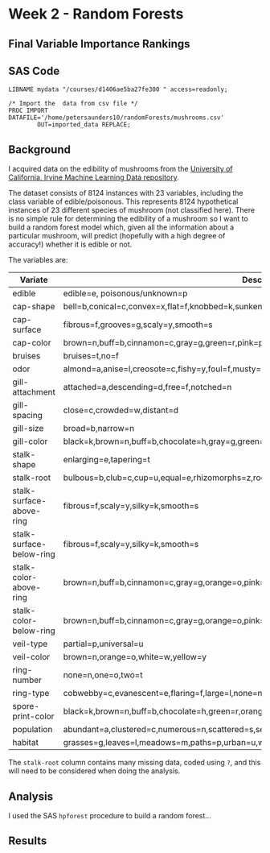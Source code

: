 # Week 2 - Random Forests

## Final Variable Importance Rankings

## SAS Code
```sas
LIBNAME mydata "/courses/d1406ae5ba27fe300 " access=readonly;

/* Import the  data from csv file */
PROC IMPORT DATAFILE='/home/petersaunders10/randomForests/mushrooms.csv' 
        OUT=imported_data REPLACE;

```

## Background
I acquired data on the edibility of mushrooms from the [University of California, Irvine Machine Learning Data repository](https://archive.ics.uci.edu/ml/datasets/Mushroom).

The dataset consists of 8124 instances with 23 variables, including the class variable of edible/poisonous.  This represents 8124 hypothetical instances of 23 different species of mushroom (not classified here).  There is no simple rule for determining the edibility of a mushroom so I want to build a random forest model which, given all the information about a particular mushroom, will predict (hopefully with a high degree of accuracy!) whether it is edible or not.

The variables are:

| Variate | Description |
| --- | --- |
|edible | edible=e, poisonous/unknown=p |
|cap-shape|                bell=b,conical=c,convex=x,flat=f,knobbed=k,sunken=s|
|cap-surface|             fibrous=f,grooves=g,scaly=y,smooth=s|
|cap-color|                brown=n,buff=b,cinnamon=c,gray=g,green=r,pink=p,purple=u,red=e,white=w,yellow=y|
|bruises|                 bruises=t,no=f|
|odor|                     almond=a,anise=l,creosote=c,fishy=y,foul=f,musty=m,none=n,pungent=p,spicy=s|
|gill-attachment|          attached=a,descending=d,free=f,notched=n|
|gill-spacing|             close=c,crowded=w,distant=d|
|gill-size|                broad=b,narrow=n|
|gill-color|               black=k,brown=n,buff=b,chocolate=h,gray=g,green=r,orange=o,pink=p,purple=u,red=e,white=w,yellow=y|
|stalk-shape|              enlarging=e,tapering=t|
|stalk-root|               bulbous=b,club=c,cup=u,equal=e,rhizomorphs=z,rooted=r,missing=?|
|stalk-surface-above-ring| fibrous=f,scaly=y,silky=k,smooth=s|
|stalk-surface-below-ring| fibrous=f,scaly=y,silky=k,smooth=s|
|stalk-color-above-ring|   brown=n,buff=b,cinnamon=c,gray=g,orange=o,pink=p,red=e,white=w,yellow=y|
|stalk-color-below-ring|   brown=n,buff=b,cinnamon=c,gray=g,orange=o,pink=p,red=e,white=w,yellow=y|
|veil-type|                partial=p,universal=u|
|veil-color|               brown=n,orange=o,white=w,yellow=y|
|ring-number|              none=n,one=o,two=t|
|ring-type|                cobwebby=c,evanescent=e,flaring=f,large=l,none=n,pendant=p,sheathing=s,zone=z|
|spore-print-color|        black=k,brown=n,buff=b,chocolate=h,green=r,orange=o,purple=u,white=w,yellow=y|
|population|               abundant=a,clustered=c,numerous=n,scattered=s,several=v,solitary=y|
|habitat|                  grasses=g,leaves=l,meadows=m,paths=p,urban=u,waste=w,woods=d|

The `stalk-root` column contains many missing data, coded using `?`, and this will need to be considered when doing the analysis.


## Analysis

I used the SAS `hpforest` procedure to build a random forest...



## Results
